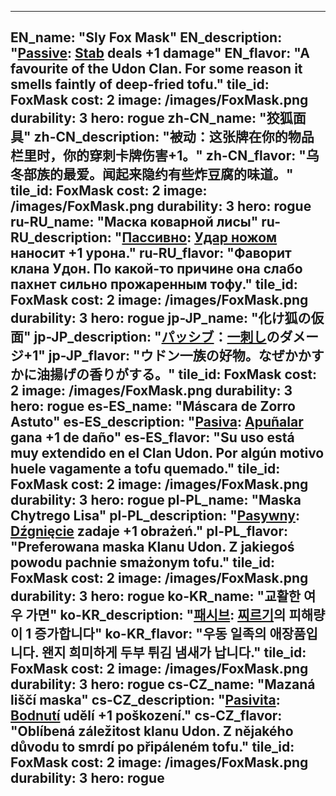 ---

EN_name: "Sly Fox Mask"
EN_description: "<u>Passive</u>: <a href = '../en/abilities#Stab'>Stab</a> deals +1 damage"
EN_flavor: "A favourite of the Udon Clan. For some reason it smells faintly of deep-fried tofu."
tile_id: FoxMask
cost: 2
image: /images/FoxMask.png
durability: 3
hero: rogue
zh-CN_name: "狡狐面具"
zh-CN_description: "被动：这张牌在你的物品栏里时，你的穿刺卡牌伤害+1。"
zh-CN_flavor: "乌冬部族的最爱。闻起来隐约有些炸豆腐的味道。"
tile_id: FoxMask
cost: 2
image: /images/FoxMask.png
durability: 3
hero: rogue
ru-RU_name: "Маска коварной лисы"
ru-RU_description: "<u>Пассивно</u>: <a href = '../ru_ru/abilities#Stab'>Удар ножом</a> наносит +1 урона."
ru-RU_flavor: "Фаворит клана Удон. По какой-то причине она слабо пахнет сильно прожаренным тофу."
tile_id: FoxMask
cost: 2
image: /images/FoxMask.png
durability: 3
hero: rogue
jp-JP_name: "化け狐の仮面"
jp-JP_description: "<u>パッシブ</u>：<a href = '../jp_jp/abilities#Stab'>一刺し</a>のダメージ+1"
jp-JP_flavor: "ウドン一族の好物。なぜかかすかに油揚げの香りがする。"
tile_id: FoxMask
cost: 2
image: /images/FoxMask.png
durability: 3
hero: rogue
es-ES_name: "Máscara de Zorro Astuto"
es-ES_description: "<u>Pasiva</u>: <a href = '../es_es/abilities#Stab'>Apuñalar</a> gana +1 de daño"
es-ES_flavor: "Su uso está muy extendido en el Clan Udon. Por algún motivo huele vagamente a tofu quemado."
tile_id: FoxMask
cost: 2
image: /images/FoxMask.png
durability: 3
hero: rogue
pl-PL_name: "Maska Chytrego Lisa"
pl-PL_description: "<u>Pasywny</u>: <a href = '../pl_pl/abilities#Stab'>Dźgnięcie</a> zadaje +1 obrażeń."
pl-PL_flavor: "Preferowana maska Klanu Udon. Z jakiegoś powodu pachnie smażonym tofu."
tile_id: FoxMask
cost: 2
image: /images/FoxMask.png
durability: 3
hero: rogue
ko-KR_name: "교활한 여우 가면"
ko-KR_description: "<u>패시브</u>: <a href = '../ko_kr/abilities#Stab'>찌르기</a>의 피해량이 1 증가합니다"
ko-KR_flavor: "우동 일족의 애장품입니다. 왠지 희미하게 두부 튀김 냄새가 납니다."
tile_id: FoxMask
cost: 2
image: /images/FoxMask.png
durability: 3
hero: rogue
cs-CZ_name: "Mazaná liščí maska"
cs-CZ_description: "<u>Pasivita</u>: <a href = '../cs_cz/abilities#Stab'>Bodnutí</a> udělí +1 poškození."
cs-CZ_flavor: "Oblíbená záležitost klanu Udon. Z nějakého důvodu to smrdí po připáleném tofu."
tile_id: FoxMask
cost: 2
image: /images/FoxMask.png
durability: 3
hero: rogue
---